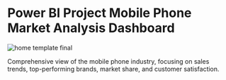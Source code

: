 # Power BI Project Mobile Phone Market Analysis Dashboard
![home template final](https://github.com/user-attachments/assets/acfc447c-9850-4e42-b286-37e4ba0e43dd)

Comprehensive view of the mobile phone industry, focusing on sales trends, top-performing brands, market share, and customer satisfaction.


